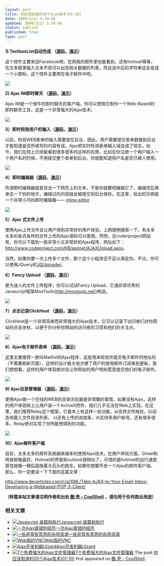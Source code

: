 ```yaml
---
layout: post
title: 你应该知道的20个Ajax技术(01-10)
date: 2009/3/2/ 5:34:46
updated: 2009/3/2/ 5:34:46
status: publish
published: true
type: post
---
```


**1) TextboxList自动完成 （**[**源码**](http://devthought.com/textboxlist-meets-autocompletion/)**，**[**演示**](http://devthought.com/wp-content/articles/autocompletelist/test.html)**）**


这个控件主要来自Facebook吧，在网易的邮件里也能看到，还有hotmail等等，在文本框里输入文本不但可以出现相关数据的列表，而且选中后的字符串还会变成一个小图标。这个控件主要用在电子邮件中吧。  

![](http://nettuts.s3.amazonaws.com/090_20ajax/1.png)



**2) Ajax IM即时聊天 （**[**源码**](http://www.ajaxim.com/)**，**[**演示**](http://www.ajaxim.net/)**）**


Ajax IM是一个很牛的即时聊天的客户端，你可以使用它制作一个Web-Based的即时聊天工具，这是一个非常强大的Ajax技术。


![](http://nettuts.s3.amazonaws.com/090_20ajax/2.jpg)


**3）即时校验用户的输入（**[**源码**](http://www.livevalidation.com/download)**，**[**演示**](http://www.livevalidation.com/examples)**）**


以前，检验WEB表单的输入需要放在后台，因此，用户需要提交表单数据到后台才能知道是否所填写的内容有误。Ajax把实时检测表单输入域变成了现实，如今，我们在网上已经能看到很多很多的这样的应用，比如在你注册一个用户输入一个用户名的时候，不用提交整个表单到后台，你就能知道用户名是否已被人使用。


![](http://nettuts.s3.amazonaws.com/090_20ajax/3.png)


**4）即时编辑器（**[**源码**](http://www.ideasfreelance.com/lab/instant_edit/remote_cont.js)**，**[**演示**](http://www.ideasfreelance.com/lab/instant_edit/)**）**


所谓即时编辑器就是双击一下网页上的文本，于是你就要吧编辑它了，编辑完后再单击一下别的地方，编辑过的内容就会被提交到后台保存。在这里，给出的示例是一个非常小巧的即时编辑器—— [inline editor](http://www.ideasfreelance.com/lab/instant_edit/)


![](http://nettuts.s3.amazonaws.com/090_20ajax/4.png)


**5）Ajax 式文件上传**


使用Ajax上传文件会让用户得到非常好的用户体验，上网随例搜索一下，有太多太多的各式各样的文件上传的Ajax源码可以使用。然而，在coderproject网站有，你可以下载到一款非常小又非常好的Ajax程序，网址如下：<http://www.codeproject.com/KB/aspnet/AJAXUpload.aspx>。


当然，如果你要一次上传多个文件，那个这个小程序还不足以满足你。不过，你可以使用JQuery的[JQUploader](http://plugins.jquery.com/project/jquploader)。


**6）Fancy Upload （**[**源码**](http://digitarald.de/project/fancyupload/)**，**[**演示**](http://digitarald.de/project/fancyupload/2-0/showcase/photoqueue/)**）**


更为迷人的文件上传程序，你可以试试Fancy Upload，它通非常优秀的Javascript框架MooTools(<http://mootools.net/>)构造。


![](http://nettuts.s3.amazonaws.com/090_20ajax/6.png)


 **7）点击记录ClickHeat （**[**源码**](http://sourceforge.net/project/showfiles.php?group_id=181196)**，**[**演示**](http://www.labsmedia.com/clickheat/index.html#)**）**


ClickHeat是一个非常简单而非常强大的Ajax技术，它可以记录下访问者们对你网站的点击坐标，以便于你分析你网站的访问者的习惯和他们的关注点。


![](http://nettuts.s3.amazonaws.com/090_20ajax/7.jpg)


**8）Ajax电子邮件表单 （**[**源码**](http://ninjadesigns.co.uk/enter/mailist.zip)**，**[**演示**](http://ninjadesigns.co.uk/demo/mailist/index.php)**）**


这里主要推荐一款叫Maillist的Ajax程序，这是用来校验并提交电子邮件的地址的（不需要刷新页面），这样的设计极大地方便了用户的使用邮件订阅某些更新。我们想想看，这样的用户体现绝对会让你网站的用户特别愿意提交他们的电子邮件。


![](http://nettuts.s3.amazonaws.com/090_20ajax/8.png)


**9) Ajax目录管理器 （**[**源码**](http://ecosmear.com/relay/download.php)**，**[**演示**](http://ecosmear.com/relay/demo/)**）**


 使用Ajax做一个在线的WEB的目录浏览器是非常酷的事情，如果没有Ajax，这样的用户体验除上让用户装一个ActiveX控件，我们几乎无法在Web上实现。在这里，我们推荐Relay这个框架，它基本上有这样一些功能，a)支持文件拖拉，b)动态地载入文件目录列表， c)还有上传的进度条，d)支持多用户帐号。还有很多很多。Relay绝对实现了你所能想得到的功能。


![](http://nettuts.s3.amazonaws.com/090_20ajax/9.jpg)


**10）Ajax邮件客户端**


目前，太多太多的邮件系统越来越多的使用Ajax技术。在用户体验方面，Gmail和网易邮箱最好。Hotmail的界面和outlook很相似了，可惜的是hotmail的运行速度感觉就像一辆后面拖着大石头的跑车。如果你想要开发一个Ajax的邮件客户端，那么，你一定要读一下下面的这篇文章：


<http://www.devarticles.com/c/a/XML/Take-AJAX-to-Your-Email-Inbox-Developing-a-Webbased-POP-3-Client/>



**（转载本站文章请注明作者和出处 [酷 壳 – CoolShell](https://coolshell.cn/) ，请勿用于任何商业用途）**



### 相关文章

* [![Javascript 装载和执行](https://coolshell.cn/wp-content/uploads/2013/06/javascript-150x150.jpg)](https://coolshell.cn/articles/9749.html)[Javascript 装载和执行](https://coolshell.cn/articles/9749.html)
* [![一次Ajax查错的经历](https://coolshell.cn/wp-content/uploads/2012/08/ajax_error-150x150.jpg)](https://coolshell.cn/articles/8170.html)[一次Ajax查错的经历](https://coolshell.cn/articles/8170.html)
* [![一些非常有意思的杂项资源](https://coolshell.cn/wp-content/uploads/2010/09/biolab-150x150.jpg)](https://coolshell.cn/articles/3013.html)[一些非常有意思的杂项资源](https://coolshell.cn/articles/3013.html)
* [![Web版的VNC](https://coolshell.cn/wp-content/plugins/wordpress-23-related-posts-plugin/static/thumbs/18.jpg)](https://coolshell.cn/articles/2593.html)[Web版的VNC](https://coolshell.cn/articles/2593.html)
* [![Ajax开发利器UIzard ](https://coolshell.cn/wp-content/uploads/2009/10/uizard2-150x150.jpg)](https://coolshell.cn/articles/1611.html)[Ajax开发利器UIzard](https://coolshell.cn/articles/1611.html)
* [![7个免费强大的Ajax文件管理器](https://coolshell.cn/wp-content/plugins/wordpress-23-related-posts-plugin/static/thumbs/24.jpg)](https://coolshell.cn/articles/909.html)[7个免费强大的Ajax文件管理器](https://coolshell.cn/articles/909.html)
The post [你应该知道的20个Ajax技术(01-10)](https://coolshell.cn/articles/7.html) first appeared on [酷 壳 - CoolShell](https://coolshell.cn).